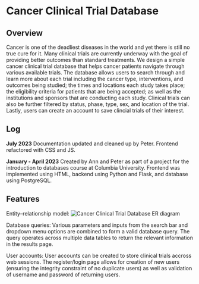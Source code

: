 # Cancer Clinical Trial Database

## Overview
Cancer is one of the deadliest diseases in the world and yet there is still no true cure for it. Many clinical trials are currently underway with the goal of providing better outcomes than standard treatments. We design a simple cancer clinical trial database that helps cancer patients navigate through various available trials. The database allows users to search through and learn more about each trial including the cancer type, interventions, and outcomes being studied; the times and locations each study takes place; the eligibility criteria for patients that are being accepted; as well as the institutions and sponsors that are conducting each study. Clinical trials can also be further filtered by status, phase, type, sex, and location of the trial. Lastly, users can create an account to save clincial trials of their interest.

## Log
**July 2023**
Documentation updated and cleaned up by Peter. Frontend refactored with CSS and JS.

**January - April 2023**
Created by Ann and Peter as part of a project for the introduction to databases course at Columbia University. Frontend was implemented using HTML, backend using Python and Flask, and database using PostgreSQL.

## Features
Entity–relationship model:
![Cancer Clinical Trial Database ER diagram](./images/er.png "Cancer Clinical Trial Database ER diagram")

Database queries:
Various parameters and inputs from the search bar and dropdown menu options are combined to form a valid database query. The query operates across multiple data tables to return the relevant information in the results page. 

User accounts:
User accounts can be created to store clinical trials accross web sessions. The register/login page allows for creation of new users (ensuring the integrity constraint of no duplicate users) as well as validation of username and password of returning users.